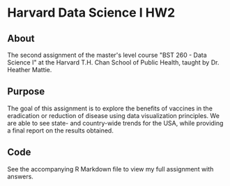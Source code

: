 # Harvard Data Science I HW2

## About

The second assignment of the master's level course "BST 260 - Data Science I" at the Harvard T.H. Chan School of Public Health, taught by Dr. Heather Mattie.

## Purpose

The goal of this assignment is to explore the benefits of vaccines in the eradication or reduction of disease using data visualization principles. We are able to see state- and country-wide trends for the USA, while providing a final report on the results obtained.
## Code

See the accompanying R Markdown file to view my full assignment with answers.
